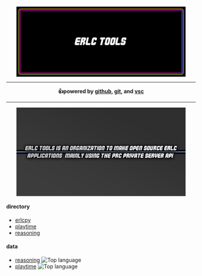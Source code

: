 <p align="center"><img align="center" src="logo.png" width="450"></img></p>

---

<p align="center"><strong>👍powered by <a href="github.com">github</a>, <a href="git-scm.com">git</a>, and <a href="https://code.visualstudio.com/">vsc</a></strong></p>

---

<p align="center"><img align="center" src="description.png" width="450"></img></p>


<h4><strong>directory</strong></h4>

- [erlcpy](https://github.com/erlc-tools/erlcpy)
- [playtime](https://github.com/erlc-tools/playtime)
- [reasoning](https://github.com/erlc-tools/reasoning)

<h4><strong>data</strong></h4>

- [reasoning](https://github.com/erlc-tools/reasoning) ![Top language](https://img.shields.io/github/languages/top/erlc-tools/reasoning)
- [playtime](https://github.com/erlc-tools/playtime) ![Top language](https://img.shields.io/github/languages/top/erlc-tools/playtime)
